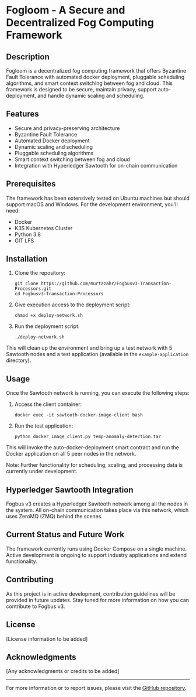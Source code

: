 # Fogloom - A Secure and Decentralized Fog Computing Framework

## Description

Fogloom is a decentralized fog computing framework that offers Byzantine Fault Tolerance with automated docker deployment, pluggable scheduling algorithms, and smart context switching between fog and cloud. This framework is designed to be secure, maintain privacy, support auto-deployment, and handle dynamic scaling and scheduling.

## Features

- Secure and privacy-preserving architecture
- Byzantine Fault Tolerance
- Automated Docker deployment
- Dynamic scaling and scheduling
- Pluggable scheduling algorithms
- Smart context switching between fog and cloud
- Integration with Hyperledger Sawtooth for on-chain communication

## Prerequisites

The framework has been extensively tested on Ubuntu machines but should support macOS and Windows. For the development environment, you'll need:

- Docker
- K3S Kubernetes Cluster
- Python 3.8
- GIT LFS

## Installation

1. Clone the repository:
   ```
   git clone https://github.com/murtazahr/Fogbusv3-Transaction-Processors.git
   cd Fogbusv3-Transaction-Processors
   ```

2. Give execution access to the deployment script:
   ```
   chmod +x deploy-network.sh
   ```

3. Run the deployment script:
   ```
   ./deploy-network.sh
   ```

This will clean up the environment and bring up a test network with 5 Sawtooth nodes and a test application (available in the `example-application` directory).

## Usage

Once the Sawtooth network is running, you can execute the following steps:

1. Access the client container:
   ```
   docker exec -it sawtooth-docker-image-client bash
   ```

2. Run the test application:
   ```
   python docker_image_client.py temp-anomaly-detection.tar
   ```

This will invoke the auto-docker-deployment smart contract and run the Docker application on all 5 peer nodes in the network.

Note: Further functionality for scheduling, scaling, and processing data is currently under development.

## Hyperledger Sawtooth Integration

Fogbus v3 creates a Hyperledger Sawtooth network among all the nodes in the system. All on-chain communication takes place via this network, which uses ZeroMQ (ZMQ) behind the scenes.

## Current Status and Future Work

The framework currently runs using Docker Compose on a single machine. Active development is ongoing to support industry applications and extend functionality.

## Contributing

As this project is in active development, contribution guidelines will be provided in future updates. Stay tuned for more information on how you can contribute to Fogbus v3.

## License

[License information to be added]

## Acknowledgments

[Any acknowledgments or credits to be added]

---

For more information or to report issues, please visit the [GitHub repository](https://github.com/murtazahr/Fogbusv3-Transaction-Processors).

